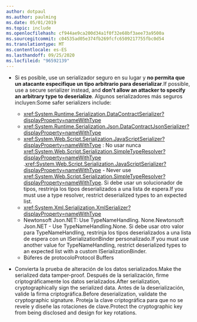 ```yaml
---
author: dotpaul
ms.author: paulming
ms.date: 05/01/2019
ms.topic: include
ms.openlocfilehash: cf944ae9ca200d34a1f0f32e68bf3aee73a9500a
ms.sourcegitcommit: c04535ad05e374fb269fcfc6509217755fbc0d54
ms.translationtype: MT
ms.contentlocale: es-ES
ms.lasthandoff: 09/25/2020
ms.locfileid: "96592139"
---
```

- <span data-ttu-id="149a5-101">Si es posible, use un serializador seguro en su lugar y **no permita que un atacante especifique un tipo arbitrario para deserializar**.</span><span class="sxs-lookup"><span data-stu-id="149a5-101">If possible, use a secure serializer instead, and **don't allow an attacker to specify an arbitrary type to deserialize**.</span></span> <span data-ttu-id="149a5-102">Algunos serializadores más seguros incluyen:</span><span class="sxs-lookup"><span data-stu-id="149a5-102">Some safer serializers include:</span></span>

  - <xref:System.Runtime.Serialization.DataContractSerializer?displayProperty=nameWithType>
  - <xref:System.Runtime.Serialization.Json.DataContractJsonSerializer?displayProperty=nameWithType>
  - <span data-ttu-id="149a5-103"><xref:System.Web.Script.Serialization.JavaScriptSerializer?displayProperty=nameWithType> : No usar nunca <xref:System.Web.Script.Serialization.SimpleTypeResolver?displayProperty=nameWithType> .</span><span class="sxs-lookup"><span data-stu-id="149a5-103"><xref:System.Web.Script.Serialization.JavaScriptSerializer?displayProperty=nameWithType> - Never use <xref:System.Web.Script.Serialization.SimpleTypeResolver?displayProperty=nameWithType>.</span></span> <span data-ttu-id="149a5-104">Si debe usar un solucionador de tipos, restrinja los tipos deserializados a una lista de espera.</span><span class="sxs-lookup"><span data-stu-id="149a5-104">If you must use a type resolver, restrict deserialized types to an expected list.</span></span>
  - <xref:System.Xml.Serialization.XmlSerializer?displayProperty=nameWithType>
  - <span data-ttu-id="149a5-105">Newtonsoft Json.NET: Use TypeNameHandling. None.</span><span class="sxs-lookup"><span data-stu-id="149a5-105">Newtonsoft Json.NET - Use TypeNameHandling.None.</span></span> <span data-ttu-id="149a5-106">Si debe usar otro valor para TypeNameHandling, restrinja los tipos deserializados a una lista de espera con un ISerializationBinder personalizado.</span><span class="sxs-lookup"><span data-stu-id="149a5-106">If you must use another value for TypeNameHandling, restrict deserialized types to an expected list with a custom ISerializationBinder.</span></span>
  - <span data-ttu-id="149a5-107">Búferes de protocolo</span><span class="sxs-lookup"><span data-stu-id="149a5-107">Protocol Buffers</span></span>

- <span data-ttu-id="149a5-108">Convierta la prueba de alteración de los datos serializados.</span><span class="sxs-lookup"><span data-stu-id="149a5-108">Make the serialized data tamper-proof.</span></span> <span data-ttu-id="149a5-109">Después de la serialización, firme criptográficamente los datos serializados.</span><span class="sxs-lookup"><span data-stu-id="149a5-109">After serialization, cryptographically sign the serialized data.</span></span> <span data-ttu-id="149a5-110">Antes de la deserialización, valide la firma criptográfica.</span><span class="sxs-lookup"><span data-stu-id="149a5-110">Before deserialization, validate the cryptographic signature.</span></span> <span data-ttu-id="149a5-111">Proteja la clave criptográfica para que no se revele y diseñe las rotaciones de clave.</span><span class="sxs-lookup"><span data-stu-id="149a5-111">Protect the cryptographic key from being disclosed and design for key rotations.</span></span>
